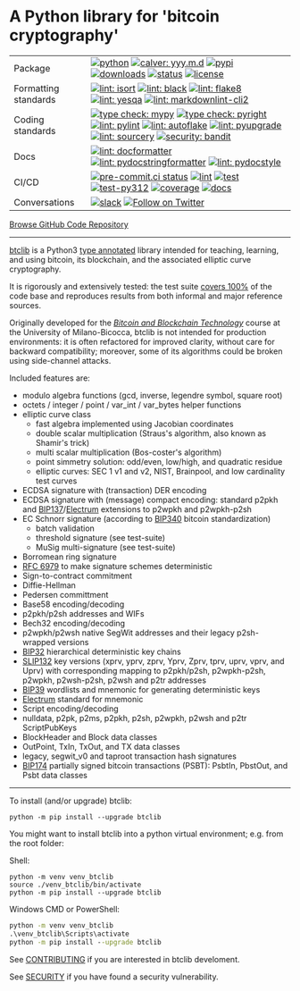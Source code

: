 
# A Python library for 'bitcoin cryptography'

<!-- markdownlint-disable MD013 -->
| | |
| --- | --- |
| Package | [![python](https://img.shields.io/pypi/pyversions/btclib.svg?logo=python)](https://pypi.python.org/pypi/btclib/) [![calver: yyy.m.d](https://img.shields.io/badge/cal_ver-yyyy.m.d-1674b1.svg?logo=calver)](https://calver.org/) [![pypi](https://img.shields.io/pypi/v/btclib.svg?logo=pypi)](https://pypi.python.org/pypi/btclib/) [![downloads](https://static.pepy.tech/badge/btclib)](https://pepy.tech/project/btclib) [![status](https://img.shields.io/pypi/status/btclib.svg)](https://pypi.python.org/pypi/btclib/) [![license](https://img.shields.io/github/license/btclib-org/btclib.svg)](https://github.com/btclib-org/btclib/blob/master/LICENSE) |
| Formatting standards | [![lint: isort](https://img.shields.io/badge/lint-isort-yellowgreen.svg?logo=isort)](https://github.com/PyCQA/isort) [![lint: black](https://img.shields.io/badge/lint-black-yellowgreen.svg?logo=black)](https://github.com/psf/black) [![lint: flake8](https://img.shields.io/badge/lint-flake8-yellowgreen.svg?logo=flake8)](<https://github.com/PyCQA/flake8>) [![lint: yesqa](https://img.shields.io/badge/lint-yesqa-yellowgreen.svg?logo=yesqa)](<https://github.com/asottile/yesqa>) [![lint: markdownlint-cli2](https://img.shields.io/badge/lint-markdownlint--cli2-yellowgreen.svg?logo=sourcery)](https://github.com/DavidAnson/markdownlint-cli2) |
| Coding standards | [![type check: mypy](https://img.shields.io/badge/type_check-mypy-yellowgreen.svg?logo=mypy)](http://mypy-lang.org/) [![type check: pyright](https://img.shields.io/badge/type_check-pyright-yellowgreen.svg)](https://github.com/microsoft/pyright) [![lint: pylint](https://img.shields.io/badge/lint-pylint-yellowgreen.svg?logo=pylint)](https://github.com/PyCQA/pylint) [![lint: autoflake](https://img.shields.io/badge/lint-autoflake-yellowgreen.svg?logo=autoflake)](https://github.com/PyCQA/autoflake) [![lint: pyupgrade](https://img.shields.io/badge/lint-pyupgrade-yellowgreen.svg?logo=pyupgrade)](https://github.com/asottile/pyupgrade)  [![lint: sourcery](https://img.shields.io/badge/lint-sourcery-yellowgreen.svg?logo=sourcery)](https://sourcery.ai) [![security: bandit](https://img.shields.io/badge/security-bandit-yellowgreen.svg?logo=bandit)](https://github.com/PyCQA/bandit) |
| Docs | [![lint: docformatter](https://img.shields.io/badge/lint-docformatter-yellowgreen.svg?logo=docformatter)](https://github.com/PyCQA/docformatter) [![lint: pydocstringformatter](https://img.shields.io/badge/lint-pydocstringformatter-yellowgreen.svg?logo=pydocstringformatter)](https://github.com/DanielNoord/pydocstringformatter) [![lint: pydocstyle](https://img.shields.io/badge/lint-pydocstyle-yellowgreen.svg?logo=pydocstyle)](https://github.com/PyCQA/pydocstyle)|
| CI/CD | [![pre-commit.ci status](https://results.pre-commit.ci/badge/github/btclib-org/btclib/master.svg)](https://results.pre-commit.ci/latest/github/btclib-org/btclib/master) [![lint](https://github.com/btclib-org/btclib/actions/workflows/lint.yml/badge.svg)](https://github.com/btclib-org/btclib/actions/workflows/lint.yml) [![test](https://github.com/btclib-org/btclib/actions/workflows/test.yml/badge.svg)](https://github.com/btclib-org/btclib/actions/workflows/test.yml) [![test-py312](https://github.com/btclib-org/btclib/actions/workflows/test-pydev.yml/badge.svg)](https://github.com/btclib-org/btclib/actions/workflows/test-pydev.yml) [![coverage](https://coveralls.io/repos/github/btclib-org/btclib/badge.svg?logo=coveralls)](https://coveralls.io/github/btclib-org/btclib) [![docs](https://img.shields.io/readthedocs/btclib.svg?logo=readthedocs)](https://btclib.readthedocs.io) |
| Conversations | [![slack](https://img.shields.io/badge/slack-btclib_dev-white.svg?logo=slack)](https://bbt-training.slack.com/messages/C01CCJ85AES) [![Follow on Twitter](https://img.shields.io/twitter/follow/btclib?style=social&logo=twitter)](https://twitter.com/intent/follow?screen_name=btclib)|

[Browse GitHub Code Repository](https://github.com/btclib-org/btclib/)

---
<!-- markdownlint-enable MD013 -->

[btclib](https://btclib.org) is a
Python3 [type annotated](https://docs.python.org/3/library/typing.html)
library intended for teaching, learning, and using bitcoin,
its blockchain, and the associated elliptic curve cryptography.

It is rigorously and extensively tested: the test suite
[covers 100%](https://coveralls.io/github/btclib-org/btclib)
of the code base and reproduces results from both informal
and major reference sources.

Originally developed for the
[_Bitcoin and Blockchain Technology_](https://www.ametrano.net/bbt/)
course at the University of Milano-Bicocca,
btclib is not intended for production environments:
it is often refactored for improved clarity,
without care for backward compatibility; moreover,
some of its algorithms could be broken using side-channel attacks.

Included features are:

- modulo algebra functions (gcd, inverse, legendre symbol, square root)
- octets / integer / point / var_int / var_bytes helper functions
- elliptic curve class
    - fast algebra implemented using Jacobian coordinates
    - double scalar multiplication (Straus's algorithm, also known as
      Shamir's trick)
    - multi scalar multiplication (Bos-coster's algorithm)
    - point simmetry solution: odd/even, low/high, and quadratic residue
    - elliptic curves: SEC 1 v1 and v2, NIST, Brainpool, and
      low cardinality test curves
- ECDSA signature with (transaction) DER encoding
- ECDSA signature with (message) compact encoding: standard p2pkh and
  [BIP137](https://github.com/bitcoin/bips/blob/master/bip-0137.mediawiki)/[Electrum](https://electrum.org/#home)
  extensions to p2wpkh and p2wpkh-p2sh
- EC Schnorr signature (according to
  [BIP340](https://github.com/bitcoin/bips/blob/master/bip-0340.mediawiki)
  bitcoin standardization)
    - batch validation
    - threshold signature (see test-suite)
    - MuSig multi-signature (see test-suite)
- Borromean ring signature
- [RFC 6979](https://tools.ietf.org/html/rfc6979) to make signature
  schemes deterministic
- Sign-to-contract commitment
- Diffie-Hellman
- Pedersen committment
- Base58 encoding/decoding
- p2pkh/p2sh addresses and WIFs
- Bech32 encoding/decoding
- p2wpkh/p2wsh native SegWit addresses and their legacy p2sh-wrapped versions
- [BIP32](https://github.com/bitcoin/bips/blob/master/bip-0032.mediawiki)
  hierarchical deterministic key chains
- [SLIP132](https://github.com/satoshilabs/slips/blob/master/slip-0132.md)
  key versions (xprv, yprv, zprv, Yprv, Zprv, tprv, uprv, vprv, and Uprv)
  with corresponding mapping to
  p2pkh/p2sh, p2wpkh-p2sh, p2wpkh, p2wsh-p2sh, p2wsh and p2tr addresses
- [BIP39](https://github.com/bitcoin/bips/blob/master/bip-0039.mediawiki)
  wordlists and mnemonic for generating deterministic keys
- [Electrum](https://electrum.org/#home) standard for mnemonic
- Script encoding/decoding
- nulldata, p2pk, p2ms, p2pkh, p2sh, p2wpkh, p2wsh and p2tr ScriptPubKeys
- BlockHeader and Block data classes
- OutPoint, TxIn, TxOut, and TX data classes
- legacy, segwit_v0 and taproot transaction hash signatures
- [BIP174](https://github.com/bitcoin/bips/blob/master/bip-0174.mediawiki)
  partially signed bitcoin transactions (PSBT):
  PsbtIn, PbstOut, and Psbt data classes

---

To install (and/or upgrade) btclib:

```shell
python -m pip install --upgrade btclib
```

You might want to install btclib into a
python virtual environment; e.g. from the root folder:

Shell:

```shell
python -m venv venv_btclib
source ./venv_btclib/bin/activate
python -m pip install --upgrade btclib
```

Windows CMD or PowerShell:

```cmd
python -m venv venv_btclib
.\venv_btclib\Scripts\activate
python -m pip install --upgrade btclib
```

See [CONTRIBUTING](./CONTRIBUTING.md) if you are interested
in btclib develoment.

See [SECURITY](./SECURITY.md) if you have found a security vulnerability.
